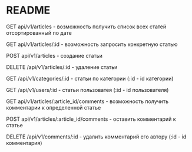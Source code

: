 # README

GET api/v1/articles - возможность получить список всех статей отсортированный по дате

GET api/v1/articles/:id - возможность запросить конкретную статью

POST api/v1/articles - создание статьи

DELETE /api/v1/articles/:id - удаление статьи

GET /api/v1/categories/:id - статьи по категории (:id - id категории)

GET /api/v1/users/:id - статьи пользоватея (:id - id пользователя)

GET api/v1/articles/:article_id/comments - возможность получить комментарии к определенной статье

POST api/v1/articles/:article_id/comments - оставить комментарий к статье

DELETE /api/v1/comments/:id - удалить комментарий его автору (:id - id комментария)